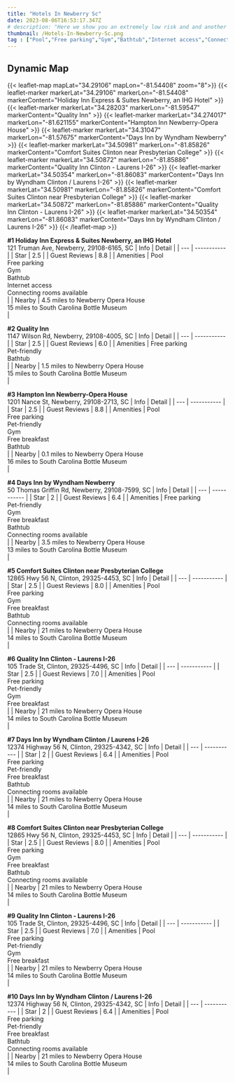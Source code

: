 ```yaml
---
title: "Hotels In Newberry Sc"
date: 2023-08-06T16:53:17.347Z
# description: "Here we show you an extremely low risk and and another medium risk approach to earn passive income "
thumbnail: /Hotels-In-Newberry-Sc.png
tag : ["Pool","Free parking","Gym","Bathtub","Internet access","Connecting rooms available","Pet-friendly","Free breakfast"]
---
```


## Dynamic Map
{{< leaflet-map  mapLat="34.29106" mapLon="-81.54408" zoom="8">}}
    {{< leaflet-marker markerLat="34.29106" markerLon="-81.54408" markerContent="Holiday Inn Express & Suites Newberry, an IHG Hotel" >}}
    {{< leaflet-marker markerLat="34.28203" markerLon="-81.59547" markerContent="Quality Inn" >}}
    {{< leaflet-marker markerLat="34.274017" markerLon="-81.621155" markerContent="Hampton Inn Newberry-Opera House" >}}
    {{< leaflet-marker markerLat="34.31047" markerLon="-81.57675" markerContent="Days Inn by Wyndham Newberry" >}}
    {{< leaflet-marker markerLat="34.50981" markerLon="-81.85826" markerContent="Comfort Suites Clinton near Presbyterian College" >}}
    {{< leaflet-marker markerLat="34.50872" markerLon="-81.85886" markerContent="Quality Inn Clinton - Laurens I-26" >}}
    {{< leaflet-marker markerLat="34.50354" markerLon="-81.86083" markerContent="Days Inn by Wyndham Clinton / Laurens I-26" >}}
    {{< leaflet-marker markerLat="34.50981" markerLon="-81.85826" markerContent="Comfort Suites Clinton near Presbyterian College" >}}
    {{< leaflet-marker markerLat="34.50872" markerLon="-81.85886" markerContent="Quality Inn Clinton - Laurens I-26" >}}
    {{< leaflet-marker markerLat="34.50354" markerLon="-81.86083" markerContent="Days Inn by Wyndham Clinton / Laurens I-26" >}}
{{< /leaflet-map >}}


**#1 Holiday Inn Express & Suites Newberry, an IHG Hotel**<br>121 Truman Ave, Newberry, 29108-6165, SC
| Info | Detail |
| --- | ----------- |
| Star | 2.5 |
| Guest Reviews | 8.8 |
| Amenities | Pool<br>Free parking<br>Gym<br>Bathtub<br>Internet access<br>Connecting rooms available<br> |
| Nearby | 4.5 miles to Newberry Opera House<br>15 miles to South Carolina Bottle Museum<br> |

**#2 Quality Inn**<br>1147 Wilson Rd, Newberry, 29108-4005, SC
| Info | Detail |
| --- | ----------- |
| Star | 2.5 |
| Guest Reviews | 6.0 |
| Amenities | Free parking<br>Pet-friendly<br>Bathtub<br> |
| Nearby | 1.5 miles to Newberry Opera House<br>15 miles to South Carolina Bottle Museum<br> |

**#3 Hampton Inn Newberry-Opera House**<br>1201 Nance St, Newberry, 29108-2713, SC
| Info | Detail |
| --- | ----------- |
| Star | 2.5 |
| Guest Reviews | 8.8 |
| Amenities | Pool<br>Free parking<br>Pet-friendly<br>Gym<br>Free breakfast<br>Bathtub<br> |
| Nearby | 0.1 miles to Newberry Opera House<br>16 miles to South Carolina Bottle Museum<br> |

**#4 Days Inn by Wyndham Newberry**<br>50 Thomas Griffin Rd, Newberry, 29108-7599, SC
| Info | Detail |
| --- | ----------- |
| Star | 2 |
| Guest Reviews | 6.4 |
| Amenities | Free parking<br>Pet-friendly<br>Gym<br>Free breakfast<br>Bathtub<br>Connecting rooms available<br> |
| Nearby | 3.5 miles to Newberry Opera House<br>13 miles to South Carolina Bottle Museum<br> |

**#5 Comfort Suites Clinton near Presbyterian College**<br>12865 Hwy 56 N, Clinton, 29325-4453, SC
| Info | Detail |
| --- | ----------- |
| Star | 2.5 |
| Guest Reviews | 8.0 |
| Amenities | Pool<br>Free parking<br>Gym<br>Free breakfast<br>Bathtub<br>Connecting rooms available<br> |
| Nearby | 21 miles to Newberry Opera House<br>14 miles to South Carolina Bottle Museum<br> |

**#6 Quality Inn Clinton - Laurens I-26**<br>105 Trade St, Clinton, 29325-4496, SC
| Info | Detail |
| --- | ----------- |
| Star | 2.5 |
| Guest Reviews | 7.0 |
| Amenities | Pool<br>Free parking<br>Pet-friendly<br>Gym<br>Free breakfast<br> |
| Nearby | 21 miles to Newberry Opera House<br>14 miles to South Carolina Bottle Museum<br> |

**#7 Days Inn by Wyndham Clinton / Laurens I-26**<br>12374 Highway 56 N, Clinton, 29325-4342, SC
| Info | Detail |
| --- | ----------- |
| Star | 2 |
| Guest Reviews | 6.4 |
| Amenities | Pool<br>Free parking<br>Pet-friendly<br>Free breakfast<br>Bathtub<br>Connecting rooms available<br> |
| Nearby | 21 miles to Newberry Opera House<br>14 miles to South Carolina Bottle Museum<br> |

**#8 Comfort Suites Clinton near Presbyterian College**<br>12865 Hwy 56 N, Clinton, 29325-4453, SC
| Info | Detail |
| --- | ----------- |
| Star | 2.5 |
| Guest Reviews | 8.0 |
| Amenities | Pool<br>Free parking<br>Gym<br>Free breakfast<br>Bathtub<br>Connecting rooms available<br> |
| Nearby | 21 miles to Newberry Opera House<br>14 miles to South Carolina Bottle Museum<br> |

**#9 Quality Inn Clinton - Laurens I-26**<br>105 Trade St, Clinton, 29325-4496, SC
| Info | Detail |
| --- | ----------- |
| Star | 2.5 |
| Guest Reviews | 7.0 |
| Amenities | Pool<br>Free parking<br>Pet-friendly<br>Gym<br>Free breakfast<br> |
| Nearby | 21 miles to Newberry Opera House<br>14 miles to South Carolina Bottle Museum<br> |

**#10 Days Inn by Wyndham Clinton / Laurens I-26**<br>12374 Highway 56 N, Clinton, 29325-4342, SC
| Info | Detail |
| --- | ----------- |
| Star | 2 |
| Guest Reviews | 6.4 |
| Amenities | Pool<br>Free parking<br>Pet-friendly<br>Free breakfast<br>Bathtub<br>Connecting rooms available<br> |
| Nearby | 21 miles to Newberry Opera House<br>14 miles to South Carolina Bottle Museum<br> |

